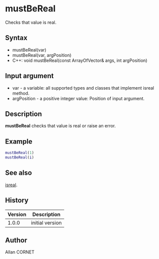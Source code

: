 # mustBeReal

Checks that value is real.

## Syntax

- mustBeReal(var)
- mustBeReal(var, argPosition)
- C++: void mustBeReal(const ArrayOfVector& args, int argPosition)

## Input argument

- var - a variable: all supported types and classes that implement isreal method.
- argPosition - a positive integer value: Position of input argument.

## Description

  <p><b>mustBeReal</b> checks that value is real or raise an error.</p>

## Example

```matlab
mustBeReal(1)
mustBeReal(i)
```

## See also

[isreal](../types/isreal.md).

## History

| Version | Description     |
| ------- | --------------- |
| 1.0.0   | initial version |

## Author

Allan CORNET
